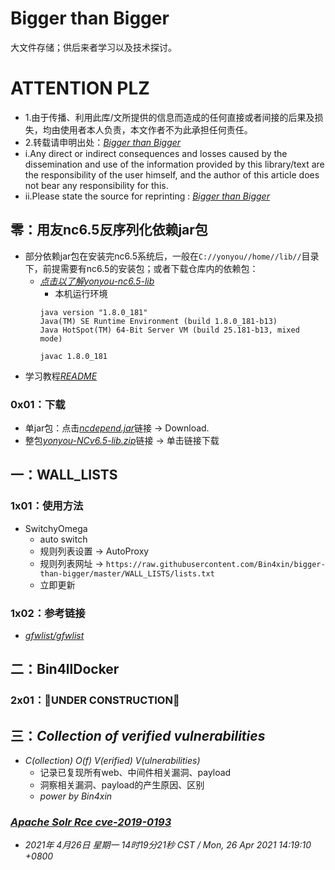 # Bigger than Bigger

大文件存储；供后来者学习以及技术探讨。

# ATTENTION PLZ

- 1.由于传播、利用此库/文所提供的信息而造成的任何直接或者间接的后果及损失，均由使用者本人负责，本文作者不为此承担任何责任。
- 2.转载请申明出处：*[Bigger than Bigger](https://github.com/Bin4xin/bigger-than-bigger)*
- i.Any direct or indirect consequences and losses caused by the dissemination and use of the information provided by this library/text are the responsibility of the user himself, and the author of this article does not bear any responsibility for this.
- ii.Please state the source for reprinting : *[Bigger than Bigger](https://github.com/Bin4xin/bigger-than-bigger)*

## 零：用友nc6.5反序列化依赖jar包

- 部分依赖jar包在安装完nc6.5系统后，一般在`C://yonyou//home//lib//`目录下，前提需要有nc6.5的安装包；或者下载仓库内的依赖包：
    - *[点击以了解yonyou-nc6.5-lib](https://github.com/Bin4xin/bigger-than-bigger/tree/yonyou-ncv6.5/yonyou-nc6.5-lib/README.MD)*
        - 本机运行环境
        ```
        java version "1.8.0_181"
        Java(TM) SE Runtime Environment (build 1.8.0_181-b13)
        Java HotSpot(TM) 64-Bit Server VM (build 25.181-b13, mixed mode)

        javac 1.8.0_181
        ```
- 学习教程[*README*](https://github.com/Bin4xin/bigger-than-bigger/blob/master/yonyou-nc6.5-lib/README.MD)

### 0x01：下载
    
- 单jar包：点击[*ncdepend.jar*](https://github.com/Bin4xin/bigger-than-bigger/blob/master/yonyou-nc6.5-lib/ncdepend.jar)链接 -> Download.
- 整包[*yonyou-NCv6.5-lib.zip*](https://github.com/Bin4xin/bigger-than-bigger/releases/tag/yonyou-ncv6.5)链接 -> 单击链接下载 

## 一：WALL_LISTS

### 1x01：使用方法
- SwitchyOmega
    - auto switch
    - 规则列表设置 -> AutoProxy
    - 规则列表网址  -> `https://raw.githubusercontent.com/Bin4xin/bigger-than-bigger/master/WALL_LISTS/lists.txt`
    - 立即更新

### 1x02：参考链接

- *[gfwlist/gfwlist](https://github.com/gfwlist/gfwlist)*

## 二：Bin4llDocker

### 2x01：🚧UNDER CONSTRUCTION🚧

## 三：*Collection of verified vulnerabilities*

- *C(ollection) O(f) V(erified) V(ulnerabilities)*
    - 记录已复现所有web、中间件相关漏洞、payload
    - 洞察相关漏洞、payload的产生原因、区别
    - *power by Bin4xin*
    
### [*Apache Solr Rce cve-2019-0193*](https://github.com/Bin4xin/bigger-than-bigger/tree/master/CoVV/ApacheSolr)
- *2021年 4月26日 星期一 14时19分21秒 CST / Mon, 26 Apr 2021 14:19:10 +0800*


